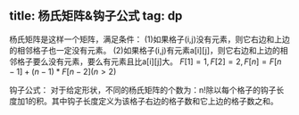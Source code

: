 title: 杨氏矩阵&钩子公式
tag: dp
---
杨氏矩阵是这样一个矩阵，满足条件：
(1)如果格子(i,j)没有元素，则它右边和上边的相邻格子也一定没有元素。
(2)如果格子(i,j)有元素a[i][j]，则它右边和上边的相邻格子要么没有元素，要么有元素且比a[i][j]大。
$F[1]=1,F[2]=2,F[n]=F[n-1]+(n-1)*F[n-2] (n>2)$

钩子公式：
对于给定形状，不同的杨氏矩阵的个数为：n!除以每个格子的钩子长度加1的积。其中钩子长度定义为该格子右边的格子数和它上边的格子数之和。